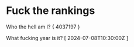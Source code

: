 # Fuck the rankings

Who the hell am I?
{ 4037197 }

What fucking year is it?
[ 2024-07-08T10:30:00Z ]
